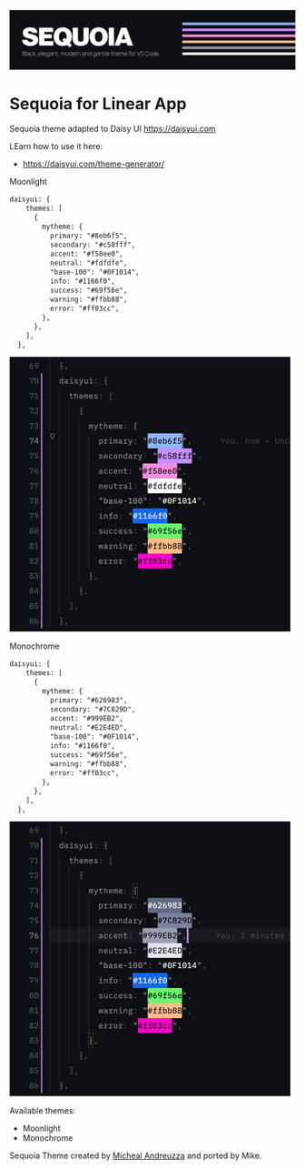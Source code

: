 
![Midnight](https://raw.githubusercontent.com/Sequoia-Theme/assets/main/githubHeader.png)
# Sequoia for Linear App
Sequoia theme adapted to Daisy UI https://daisyui.com


LEarn how to use it here:

- https://daisyui.com/theme-generator/

Moonlight

```
daisyui: {
    themes: [
      {
        mytheme: {
          primary: "#8eb6f5",
          secondary: "#c58fff",
          accent: "#f58ee0",
          neutral: "#fdfdfe",
          "base-100": "#0F1014",
          info: "#1166f0",
          success: "#69f56e",
          warning: "#ffbb88",
          error: "#ff03cc",
        },
      },
    ],
  },
```
![VS Code](https://github.com/Sequoia-Theme/daisy-ui/blob/main/moonlight.png?raw=true)

Monochrome
```
daisyui: {
    themes: [
      {
        mytheme: {
          primary: "#626983",
          secondary: "#7C829D",
          accent: "#999EB2",
          neutral: "#E2E4ED",
          "base-100": "#0F1014",
          info: "#1166f0",
          success: "#69f56e",
          warning: "#ffbb88",
          error: "#ff03cc",
        },
      },
    ],
  },
```
![VS Code](https://github.com/Sequoia-Theme/daisy-ui/blob/main/monochrome.png?raw=true)


Available themes:

- Moonlight
- Monochrome



Sequoia Theme created by [Micheal Andreuzza](https://github.com/michael-andreuzza) and ported by Mike.
